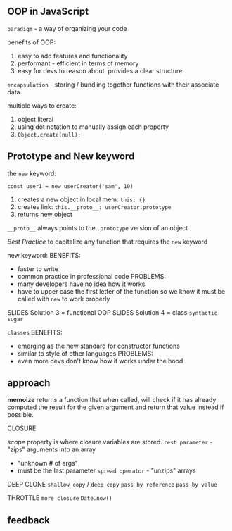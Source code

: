 <!-- ## Approach to Problem Solving

BRAINSTORMING SESSION

1. Define Success Conditions:

- what about the question/prompt determines success? Ex. should something specific be returned?

2. Define or Explore Key Phrases:

- what info is provided? input/output? data type? what info is available that will help get closer to success conditions?

3. Match actions to actionable key phrases:

- what can we do using code having these key phrases? Ex, if an array should we use iteration/looping?

4. Redefine Success Conditions

- based on provided info, is there any about success conditions that we should reconsider?
  REPEAT 2-4

5. Create Strategy from Actions

- take info you've gathered and come up with strategy to execute your code

6. THEN PSEUDO CODE

1. define input / output
1. interpret input / output as JS
1. play around, consider example inputs
1. describe approach using plain english
1. write pseudo-code
1. write some code -->

## OOP in JavaScript

`paradigm` - a way of organizing your code

benefits of OOP:

1. easy to add features and functionality
2. performant - efficient in terms of memory
3. easy for devs to reason about. provides a clear structure

`encapsulation` - storing / bundling together functions with their associate data.

multiple ways to create:

1. object literal
2. using dot notation to manually assign each property
3. `Object.create(null);`

## Prototype and New keyword

the `new` keyword:

```
const user1 = new userCreator('sam', 10)
```

1. creates a new object in local mem: `this: {}`
2. creates link: `this.__proto__: userCreator.prototype`
3. returns new object

`__proto__` always points to the `.prototype` version of an object

_Best Practice_ to capitalize any function that requires the `new` keyword

new keyword:
BENEFITS:

- faster to write
- common practice in professional code
  PROBLEMS:
- many developers have no idea how it works
- have to upper case the first letter of the function so we know it must be called with `new` to work properly

SLIDES Solution 3 = functional OOP
SLIDES Solution 4 = class `syntactic sugar`

`classes`
BENEFITS:

- emerging as the new standard for constructor functions
- similar to style of other languages
  PROBLEMS:
- even more devs don't know how it works under the hood

## approach

**memoize**
returns a function that when called, will check if it has already computed the result for the given argument and return that value instead if possible.

CLOSURE

_scope_ property is where closure variables are stored.
`rest parameter` - "zips" arguments into an array

- "unknown # of args"
- must be the last parameter
  `spread operator` - "unzips" arrays

DEEP CLONE
`shallow copy` / `deep copy`
`pass by reference`
`pass by value`

THROTTLE
`more closure`
`Date.now()`

## feedback
